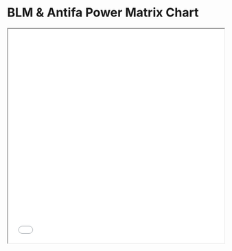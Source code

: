 
<html>
  <head>
    <title>Title of the document</title>
  </head>
  <body>
    <h1>BLM & Antifa Power Matrix Chart</h1>
    <iframe src="BLM Antifa Power Matrix Final.pdf" width="100%" height="500px">
    </iframe>
  </body>
</html>
